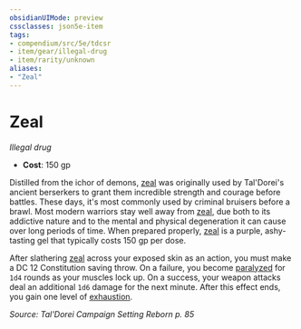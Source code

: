 ```yaml
---
obsidianUIMode: preview
cssclasses: json5e-item
tags:
- compendium/src/5e/tdcsr
- item/gear/illegal-drug
- item/rarity/unknown
aliases: 
- "Zeal"
---
```

# Zeal
*Illegal drug*  

- **Cost**: 150 gp

Distilled from the ichor of demons, [zeal](Mechanics/items/zeal-tdcsr.md) was originally used by Tal'Dorei's ancient berserkers to grant them incredible strength and courage before battles. These days, it's most commonly used by criminal bruisers before a brawl. Most modern warriors stay well away from [zeal](Mechanics/items/zeal-tdcsr.md), due both to its addictive nature and to the mental and physical degeneration it can cause over long periods of time. When prepared properly, [zeal](Mechanics/items/zeal-tdcsr.md) is a purple, ashy-tasting gel that typically costs 150 gp per dose.

After slathering [zeal](Mechanics/items/zeal-tdcsr.md) across your exposed skin as an action, you must make a DC 12 Constitution saving throw. On a failure, you become [paralyzed](Mechanics/Rules/conditions.md#Paralyzed) for `1d4` rounds as your muscles lock up. On a success, your weapon attacks deal an additional `1d6` damage for the next minute. After this effect ends, you gain one level of [exhaustion](Mechanics/Rules/conditions.md#Exhaustion).

*Source: Tal'Dorei Campaign Setting Reborn p. 85*